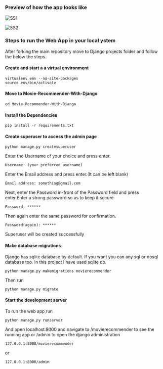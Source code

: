### Preview of how the app looks like

![SS1](/dmr(1).png )

![SS2](/dmr(2).png)

### Steps to run the Web App in your local ystem

After forking the main repository move to Django projects folder and follow the below the steps.

#### Create and start a a virtual environment

```
virtualenv env --no-site-packages
source env/bin/activate
```

#### Move to Movie-Recommender-With-Django

```
cd Movie-Recommender-With-Django
```

#### Install the Dependencies

```
pip install -r requirements.txt
```

#### Create superuser to access the admin page

```
python manage.py createsuperuser
```
Enter the Username of your choice and press enter.

```
Username: (your preferred username)
```
Enter the Email address and press enter.(It can be left blank)

```
Email address: something@gmail.com
```
Next, enter the Password in-front of the Password field and press enter.Enter a strong password so as to keep it secure

```
Password: ******  
```
Then again enter the same password for confirmation.

```
Password(again): ******
```
Superuser will be created successfully

#### Make database migrations

Django has sqlite database by default. If you want you can any sql or nosql database too. In this project I have used sqlite db.

```
python manage.py makemigrations movierecommender
```
Then run 
```
python manage.py migrate
```
#### Start the development server

To run the web app,run
```
python manage.py runserver
```
And open localhost:8000 and navigate to /movierecommender to see the running app or /admin to open the django administration

```
127.0.0.1:8000/movierecommender 
```
or 
```
127.0.0.1:8000/admin
```
